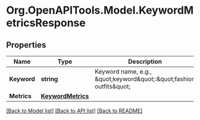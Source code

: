 # Org.OpenAPITools.Model.KeywordMetricsResponse

## Properties

Name | Type | Description | Notes
------------ | ------------- | ------------- | -------------
**Keyword** | **string** | Keyword name, e.g., \&quot;keyword\&quot;:\&quot;fashion outfits\&quot; | [optional] 
**Metrics** | [**KeywordMetrics**](KeywordMetrics.md) |  | [optional] 

[[Back to Model list]](../README.md#documentation-for-models) [[Back to API list]](../README.md#documentation-for-api-endpoints) [[Back to README]](../README.md)

